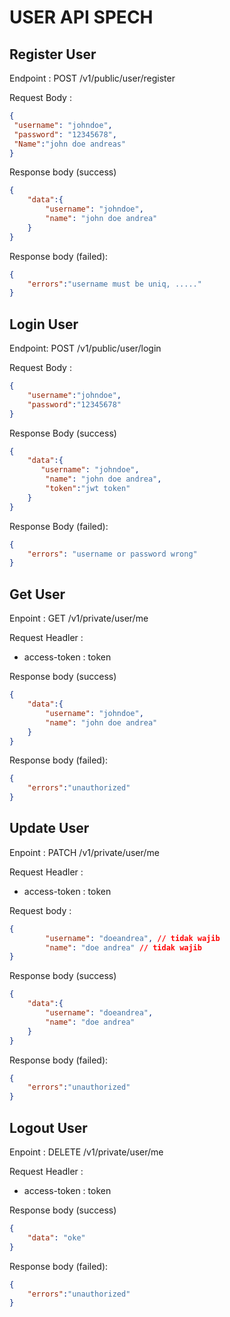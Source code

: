 # USER API SPECH

## Register User
Endpoint : POST /v1/public/user/register

Request Body :

```json
{
 "username": "johndoe",
 "password": "12345678",
 "Name":"john doe andreas"
}
`````

Response body (success)

```json
{
    "data":{
        "username": "johndoe",
        "name": "john doe andrea"
    }
}
```

Response body (failed):

```json
{
    "errors":"username must be uniq, ....."
}
````

## Login User

Endpoint: POST /v1/public/user/login

Request Body :
```json
{
    "username":"johndoe",
    "password":"12345678"
}
````
Response Body (success)
```json
{
    "data":{
       "username": "johndoe",
        "name": "john doe andrea",
        "token":"jwt token"
    }
}
````

Response Body (failed):

```json
{
    "errors": "username or password wrong"
}
````

## Get User

Enpoint : GET /v1/private/user/me

Request Headler :
- access-token : token

Response body (success)

```json
{
    "data":{
        "username": "johndoe",
        "name": "john doe andrea"
    }
}
```

Response body (failed):

```json
{
    "errors":"unauthorized"
}
````

## Update User

Enpoint : PATCH /v1/private/user/me

Request Headler :
- access-token : token

Request body :
```json
{
        "username": "doeandrea", // tidak wajib
        "name": "doe andrea" // tidak wajib
}
```

Response body (success)

```json
{
    "data":{
        "username": "doeandrea",
        "name": "doe andrea"
    }
}
```

Response body (failed):

```json
{
    "errors":"unauthorized"
}
````

## Logout User

Enpoint : DELETE /v1/private/user/me

Request Headler :
- access-token : token

Response body (success)

```json
{
    "data": "oke"
}
```

Response body (failed):

```json
{
    "errors":"unauthorized"
}
````